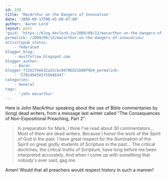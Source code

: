 ```yaml
---
id: 220
title: 'MacArthur on the Dangers of Innovation'
date: '2009-09-13T00:45:00-07:00'
author: 'Aaron Lord'
layout: post
"guid: 'https://blog.devlord.io/2009/09/13/macarthur-on-the-dangers-of-innovation/'
permalink: /2009/09/13/macarthur-on-the-dangers-of-innovation/
activitypub_status:
    - federated
blogger_blog:
    - mustfollow.blogspot.com
blogger_author:
    - Aaron
blogger_f316279e632a22cbc8478bd21b80f9b4_permalink:
    - '5781494583755048347'
categories:
    - General
tags:
    - 'john macarthur'
---
```


Here is John MacArthur speaking about the use of Bible commentaries by (long) dead writers, from a message last winter called "The Consequences of Non-Expositional Preaching, Part 2":
<blockquote>In preparation for Mark, I think I've read about 30 commentators... Most of them are dead writers. Because I honor the work of the Spirit of God in the past. I have great respect for the illumination of the Spirit on great godly students of Scripture in the past... The critical doctrines, the critical truths of Scripture, have long before me been interpreted accurately. And when I come up with something that nobody's ever said, gag me.</blockquote>
Amen! Would that all preachers would respect history in such a manner!